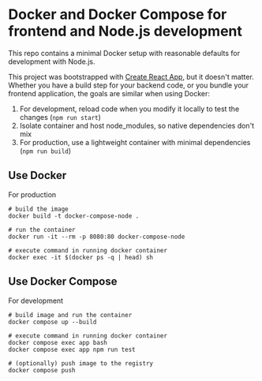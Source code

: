 # Docker and Docker Compose for frontend and Node.js development

This repo contains a minimal Docker setup with reasonable defaults for development with Node.js.

This project was bootstrapped with [Create React App](https://github.com/facebook/create-react-app), but it doesn't matter. Whether you have a build step for your backend code, or you bundle your frontend application, the goals are similar when using Docker:

1. For development, reload code when you modify it locally to test the changes (`npm run start`)
1. Isolate container and host node_modules, so native dependencies don't mix
1. For production, use a lightweight container with minimal dependencies (`npm run build`)

## Use Docker

For production

    # build the image
    docker build -t docker-compose-node .

    # run the container
    docker run -it --rm -p 8080:80 docker-compose-node

    # execute command in running docker container
    docker exec -it $(docker ps -q | head) sh

## Use Docker Compose

For development

    # build image and run the container
    docker compose up --build

    # execute command in running docker container
    docker compose exec app bash
    docker compose exec app npm run test

    # (optionally) push image to the registry
    docker compose push
